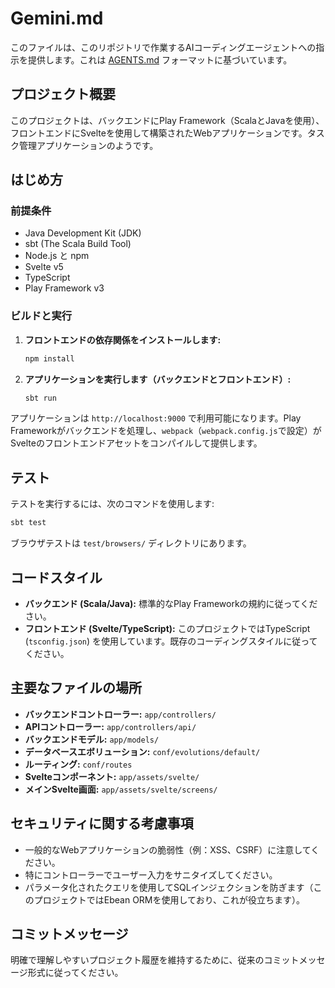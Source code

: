 # Gemini.md

このファイルは、このリポジトリで作業するAIコーディングエージェントへの指示を提供します。これは [AGENTS.md](https://agents.md) フォーマットに基づいています。

## プロジェクト概要

このプロジェクトは、バックエンドにPlay Framework（ScalaとJavaを使用）、フロントエンドにSvelteを使用して構築されたWebアプリケーションです。タスク管理アプリケーションのようです。

## はじめ方

### 前提条件

- Java Development Kit (JDK)
- sbt (The Scala Build Tool)
- Node.js と npm
- Svelte v5
- TypeScript
- Play Framework v3

### ビルドと実行

1.  **フロントエンドの依存関係をインストールします:**
    ```bash
    npm install
    ```
2.  **アプリケーションを実行します（バックエンドとフロントエンド）:**
    ```bash
    sbt run
    ```

アプリケーションは `http://localhost:9000` で利用可能になります。Play Frameworkがバックエンドを処理し、`webpack`（`webpack.config.js`で設定）がSvelteのフロントエンドアセットをコンパイルして提供します。

## テスト

テストを実行するには、次のコマンドを使用します:

```bash
sbt test
```

ブラウザテストは `test/browsers/` ディレクトリにあります。

## コードスタイル

- **バックエンド (Scala/Java):** 標準的なPlay Frameworkの規約に従ってください。
- **フロントエンド (Svelte/TypeScript):** このプロジェクトではTypeScript (`tsconfig.json`) を使用しています。既存のコーディングスタイルに従ってください。

## 主要なファイルの場所

- **バックエンドコントローラー:** `app/controllers/`
- **APIコントローラー:** `app/controllers/api/`
- **バックエンドモデル:** `app/models/`
- **データベースエボリューション:** `conf/evolutions/default/`
- **ルーティング:** `conf/routes`
- **Svelteコンポーネント:** `app/assets/svelte/`
- **メインSvelte画面:** `app/assets/svelte/screens/`

## セキュリティに関する考慮事項

- 一般的なWebアプリケーションの脆弱性（例：XSS、CSRF）に注意してください。
- 特にコントローラーでユーザー入力をサニタイズしてください。
- パラメータ化されたクエリを使用してSQLインジェクションを防ぎます（このプロジェクトではEbean ORMを使用しており、これが役立ちます）。

## コミットメッセージ

明確で理解しやすいプロジェクト履歴を維持するために、従来のコミットメッセージ形式に従ってください。